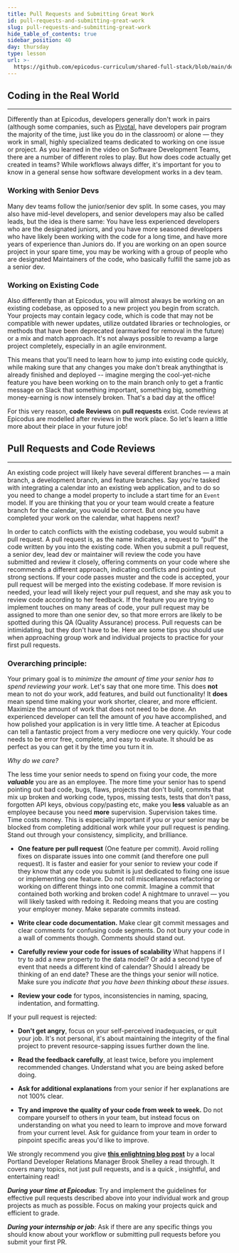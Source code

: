 ```yaml
---
title: Pull Requests and Submitting Great Work
id: pull-requests-and-submitting-great-work
slug: pull-requests-and-submitting-great-work
hide_table_of_contents: true
sidebar_position: 40
day: thursday
type: lesson
url: >-
  https://github.com/epicodus-curriculum/shared-full-stack/blob/main/developer_reality_pull_requests_and_submitting_great_work.md
---
```


## Coding in the Real World
---

Differently than at Epicodus, developers generally don't work in pairs (although some companies, such as [Pivotal](https://pivotal.io), have developers pair program the majority of the time, just like you do in the classroom) or alone — they work in small, highly specialized teams dedicated to working on one issue or project. As you learned in the video on Software Development Teams, there are a number of different roles to play. But how does code actually get created in teams? While workflows always differ, it's important for you to know in a general sense how software development works in a dev team.

### Working with Senior Devs

Many dev teams follow the junior/senior dev split. In some cases, you may also have mid-level developers, and senior developers may also be called leads, but the idea is there same: You have less experienced developers who are the designated juniors, and you have more seasoned developers who have likely been working with the code for a long time, and have more years of experience than Juniors do. If you are working on an open source project in your spare time, you may be working with a group of people who are designated Maintainers of the code, who basically fulfill the same job as a senior dev. 

### Working on Existing Code

Also differently than at Epicodus, you will almost always be working on an existing codebase, as opposed to a new project you begin from scratch. Your projects may contain legacy code, which is code that may not be compatible with newer updates, utilize outdated libraries or technologies, or methods that have been deprecated (earmarked for removal in the future) or a mix and match approach. It's not always possible to revamp a large project completely, especially in an agile environment.

This means that you'll need to learn how to jump into existing code quickly, while making sure that any changes you make don't break anythingthat is already finished and deployed -- imagine merging the cool-yet-niche feature you have been working on to the main branch only to get a frantic message on Slack that something important, something big, something money-earning is now intensely broken. That's a bad day at the office!

For this very reason, **code Reviews** on **pull requests** exist. Code reviews at Epicodus are modelled after reviews in the work place. So let's learn a little more about their place in your future job!

## Pull Requests and Code Reviews
---

An existing code project will likely have several different branches — a main branch, a development branch, and feature branches. Say you're tasked with integrating a calendar into an existing web application, and to do so you need to change a model property to include a start time for an `Event` model. If you are thinking that you or your team would create a feature branch for the calendar, you would be correct. But once you have completed your work on the calendar, what happens next?

In order to catch conflicts with the existing codebase, you would submit a pull request. A pull request is, as the name indicates, a request to “pull” the code written by you into the existing code.  When you submit a pull request, a senior dev, lead dev or maintainer will review the code you have submitted and review it closely, offering comments on your code where she recommends a different approach, indicating conflicts and pointing out strong sections. If your code passes muster and the code is accepted, your pull request will be merged into the existing codebase. If more revision is needed, your lead will likely reject your pull request, and she may ask you to review code according to her feedback. If the feature you are trying to implement touches on many areas of code, your pull request may be assigned to more than one senior dev, so that more errors are likely to be spotted during this QA (Quality Assurance) process. Pull requests can be intimidating, but they don't have to be. Here are some tips you should use when approaching group work and individual projects to practice for your first pull requests.

### Overarching principle:

Your primary goal is to _minimize the amount of time your senior has to spend reviewing your work_. Let's say that one more time. This does **not** mean to not do your work, add features, and build out functionality! It **does** mean spend time making your work shorter, clearer, and more efficient. Maximize the amount of work that does not need to be done. An experienced developer can tell the amount of _you_ have accomplished, and how polished your application is in very little time. A teacher at Epicodus can tell a fantastic project from a very mediocre one very quickly. Your code needs to be error free, complete, and easy to evaluate. It should be as perfect as you can get it by the time you turn it in.

_Why do we care?_

The less time your senior needs to spend on fixing your code, the more _**valuable**_ you are as an employee.  The more time your senior has to spend pointing out bad code, bugs, flaws, projects that don't build, commits that mix up broken and working code, typos, missing tests, tests that don't pass, forgotten API keys, obvious copy/pasting etc, make you **less** valuable as an employee because you need **more** supervision. Supervision takes time. Time costs money. This is especially important if you or your senior may be blocked from completing additional work while your pull request is pending. Stand out through your consistency, simplicity, and brilliance.

* **One feature per pull request** (One feature per commit). Avoid rolling fixes on disparate issues into one commit (and therefore one pull request). It is faster and easier for your senior to review your code if they know that any code you submit is just dedicated to fixing one issue or implementing one feature. Do not roll miscellaneous refactoring or working on different things into one commit. Imagine a commit that contained both working and broken code! A nightmare to unravel — you will likely tasked with redoing it. Redoing means that you are costing your employer money. Make separate commits instead.
* **Write clear code documentation.** Make clear git commit messages and clear comments for confusing code segments. Do not bury your code in a wall of comments though. Comments should stand out.
* **Carefully review your code for issues of scalability** What happens if I try to add a new property to the data model? Or add a second type of event that needs a different kind of calendar? Should I already be thinking of an end date? These are the things your senior will notice. Make sure you _indicate that you have been thinking about these issues_.

* **Review your code** for typos, inconsistencies in naming, spacing, indentation, and formatting.

If your pull request is rejected:

* **Don't get angry**, focus on your self-perceived inadequacies, or quit your job. It's not personal, it's about maintaining the integrity of the final project to prevent resource-sapping issues further down the line.

* **Read the feedback carefully**, at least twice, before you implement recommended changes. Understand what you are being asked before doing.

* **Ask for additional explanations** from your senior if her explanations are not 100% clear.

* **Try and improve the quality of your code from week to week.** Do not compare yourself to others in your team, but instead focus on understanding on what you need to learn to improve and move forward from your current level. Ask for guidance from your team in order to pinpoint specific areas you'd like to improve. 

We strongly recommend you give **[this enlightning blog post](https://medium.com/turbine-labs/theres-no-hell-in-team-4f5d6f3ff511)** by a local Portland Developer Relations Manager Brook Shelley a read through. It covers many topics, not just pull requests, and is a quick , insightful, and entertaining read!

_**During your time at Epicodus**_: Try and implement the guidelines for effective pull requests described above into your individual work and group projects as much as possible. Focus on making your projects quick and efficient to grade.

_**During your internship or job**_: Ask if there are any specific things you should know about your workflow or submitting pull requests before you submit your first PR.
